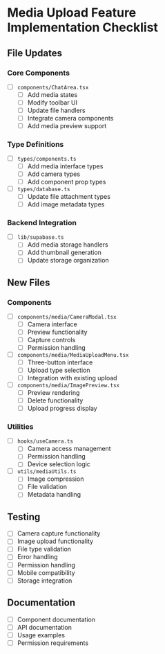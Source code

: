 # Media Upload Feature Implementation Checklist

## File Updates

### Core Components
- [ ] `components/ChatArea.tsx`
  - [ ] Add media states
  - [ ] Modify toolbar UI
  - [ ] Update file handlers
  - [ ] Integrate camera components
  - [ ] Add media preview support

### Type Definitions
- [ ] `types/components.ts`
  - [ ] Add media interface types
  - [ ] Add camera types
  - [ ] Add component prop types

- [ ] `types/database.ts`
  - [ ] Update file attachment types
  - [ ] Add image metadata types

### Backend Integration
- [ ] `lib/supabase.ts`
  - [ ] Add media storage handlers
  - [ ] Add thumbnail generation
  - [ ] Update storage organization

## New Files

### Components
- [ ] `components/media/CameraModal.tsx`
  - [ ] Camera interface
  - [ ] Preview functionality
  - [ ] Capture controls
  - [ ] Permission handling

- [ ] `components/media/MediaUploadMenu.tsx`
  - [ ] Three-button interface
  - [ ] Upload type selection
  - [ ] Integration with existing upload

- [ ] `components/media/ImagePreview.tsx`
  - [ ] Preview rendering
  - [ ] Delete functionality
  - [ ] Upload progress display

### Utilities
- [ ] `hooks/useCamera.ts`
  - [ ] Camera access management
  - [ ] Permission handling
  - [ ] Device selection logic

- [ ] `utils/mediaUtils.ts`
  - [ ] Image compression
  - [ ] File validation
  - [ ] Metadata handling

## Testing
- [ ] Camera capture functionality
- [ ] Image upload functionality
- [ ] File type validation
- [ ] Error handling
- [ ] Permission handling
- [ ] Mobile compatibility
- [ ] Storage integration

## Documentation
- [ ] Component documentation
- [ ] API documentation
- [ ] Usage examples
- [ ] Permission requirements 